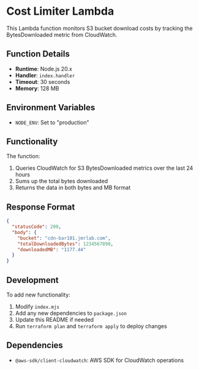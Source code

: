 # Cost Limiter Lambda

This Lambda function monitors S3 bucket download costs by tracking the BytesDownloaded metric from CloudWatch.

## Function Details

- **Runtime**: Node.js 20.x
- **Handler**: `index.handler`
- **Timeout**: 30 seconds
- **Memory**: 128 MB

## Environment Variables

- `NODE_ENV`: Set to "production"

## Functionality

The function:
1. Queries CloudWatch for S3 BytesDownloaded metrics over the last 24 hours
2. Sums up the total bytes downloaded
3. Returns the data in both bytes and MB format

## Response Format

```json
{
  "statusCode": 200,
  "body": {
    "bucket": "cdn-bar101.jmrlab.com",
    "totalDownloadedBytes": 1234567890,
    "downloadedMB": "1177.44"
  }
}
```

## Development

To add new functionality:
1. Modify `index.mjs`
2. Add any new dependencies to `package.json`
3. Update this README if needed
4. Run `terraform plan` and `terraform apply` to deploy changes

## Dependencies

- `@aws-sdk/client-cloudwatch`: AWS SDK for CloudWatch operations 